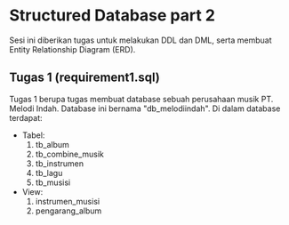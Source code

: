 # Structured Database part 2

Sesi ini diberikan tugas untuk melakukan DDL dan DML, serta membuat Entity Relationship Diagram (ERD).

## Tugas 1 (requirement1.sql)

Tugas 1 berupa tugas membuat database sebuah perusahaan musik PT. Melodi Indah. Database ini bernama "db_melodiindah". Di dalam database terdapat:

- Tabel: <br>
  1. tb_album
  2. tb_combine_musik
  3. tb_instrumen
  4. tb_lagu
  5. tb_musisi
- View: <br>
  1. instrumen_musisi
  2. pengarang_album
